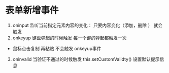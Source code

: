 # 表单新增事件
1. oninput 监听当前指定元素内容的变化： 只要内容变化（添加，删除 ） 就会触发
2. onkeyup 键盘弹起的时候触发 每一个键的弹起都触发一次  
- 鼠标点击复制 再粘贴 不会触发 onkeyup事件
3. oninvalid 当验证不通过的时候触发
this.setCustomValidty() 设置默认提示信息